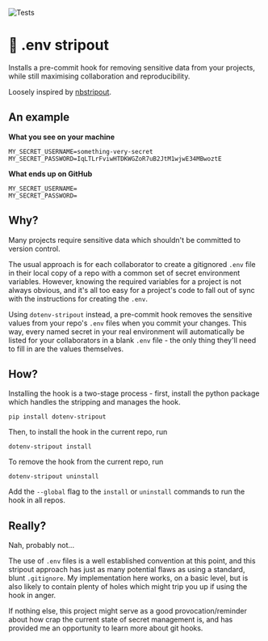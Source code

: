 ![Tests](https://github.com/harrisonpim/dotenv-stripout/workflows/test/badge.svg)

# :see_no_evil: .env stripout

Installs a pre-commit hook for removing sensitive data from your projects, while still maximising collaboration and reproducibility.

Loosely inspired by [nbstripout](https://github.com/kynan/nbstripout).

## An example

**What you see on your machine**

```.env
MY_SECRET_USERNAME=something-very-secret
MY_SECRET_PASSWORD=IqLTLrFviwHTDKWGZoR7uB2JtM1wjwE34MBwoztE
```

**What ends up on GitHub**

```.env
MY_SECRET_USERNAME=
MY_SECRET_PASSWORD=
```

## Why?

Many projects require sensitive data which shouldn't be committed to version control.

The usual approach is for each collaborator to create a gitignored `.env` file in their local copy of a repo with a common set of secret environment variables. However, knowing the required variables for a project is not always obvious, and it's all too easy for a project's code to fall out of sync with the instructions for creating the `.env`.

Using `dotenv-stripout` instead, a pre-commit hook removes the sensitive values from your repo's `.env` files when you commit your changes. This way, every named secret in your real environment will automatically be listed for your collaborators in a blank `.env` file - the only thing they'll need to fill in are the values themselves.

## How?

Installing the hook is a two-stage process - first, install the python package which handles the stripping and manages the hook.

```shell
pip install dotenv-stripout
```

Then, to install the hook in the current repo, run

```shell
dotenv-stripout install
```

To remove the hook from the current repo, run

```shell
dotenv-stripout uninstall
```

Add the `--global` flag to the `install` or `uninstall` commands to run the hook in all repos.

## Really?

Nah, probably not...

The use of `.env` files is a well established convention at this point, and this stripout approach has just as many potential flaws as using a standard, blunt `.gitignore`. My implementation here works, on a basic level, but is also likely to contain plenty of holes which might trip you up if using the hook in anger.

If nothing else, this project might serve as a good provocation/reminder about how crap the current state of secret management is, and has provided me an opportunity to learn more about git hooks.
